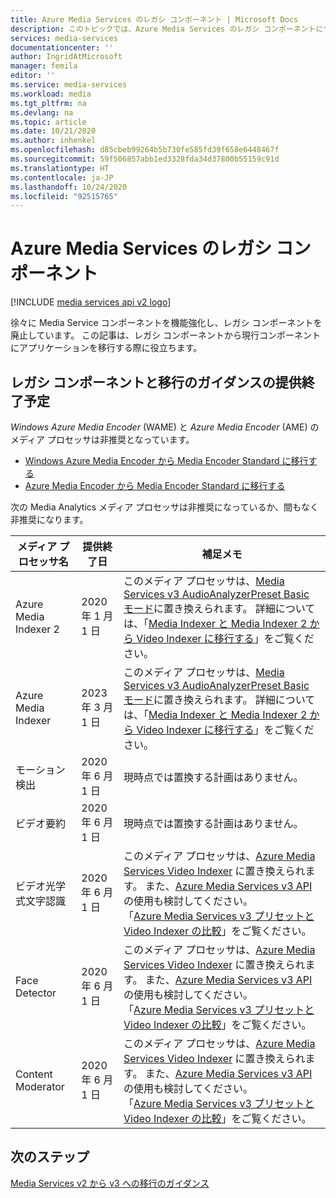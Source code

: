 ```yaml
---
title: Azure Media Services のレガシ コンポーネント | Microsoft Docs
description: このトピックでは、Azure Media Services のレガシ コンポーネントについて説明します。
services: media-services
documentationcenter: ''
author: IngridAtMicrosoft
manager: femila
editor: ''
ms.service: media-services
ms.workload: media
ms.tgt_pltfrm: na
ms.devlang: na
ms.topic: article
ms.date: 10/21/2020
ms.author: inhenkel
ms.openlocfilehash: d85cbeb99264b5b730fe585fd39f658e6448467f
ms.sourcegitcommit: 59f506857abb1ed3328fda34d37800b55159c91d
ms.translationtype: HT
ms.contentlocale: ja-JP
ms.lasthandoff: 10/24/2020
ms.locfileid: "92515765"
---
```

# <a name="azure-media-services-legacy-components"></a>Azure Media Services のレガシ コンポーネント

[!INCLUDE [media services api v2 logo](./includes/v2-hr.md)]

徐々に Media Service コンポーネントを機能強化し、レガシ コンポーネントを廃止しています。 この記事は、レガシ コンポーネントから現行コンポーネントにアプリケーションを移行する際に役立ちます。
 
## <a name="retirement-plans-of-legacy-components-and-migration-guidance"></a>レガシ コンポーネントと移行のガイダンスの提供終了予定

*Windows Azure Media Encoder* (WAME) と *Azure Media Encoder* (AME) のメディア プロセッサは非推奨となっています。

* [Windows Azure Media Encoder から Media Encoder Standard に移行する](migrate-windows-azure-media-encoder.md)
* [Azure Media Encoder から Media Encoder Standard に移行する](migrate-azure-media-encoder.md)

次の Media Analytics メディア プロセッサは非推奨になっているか、間もなく非推奨になります。

  
 
| **メディア プロセッサ名** | **提供終了日** | **補足メモ** |
| --- | --- | ---|
| Azure Media Indexer 2 | 2020 年 1 月 1 日 | このメディア プロセッサは、[Media Services v3 AudioAnalyzerPreset Basic モード](../latest/analyzing-video-audio-files-concept.md)に置き換えられます。 詳細については、「[Media Indexer と Media Indexer 2 から Video Indexer に移行する](migrate-indexer-v1-v2.md)」をご覧ください。 |
| Azure Media Indexer | 2023 年 3 月 1 日 | このメディア プロセッサは、[Media Services v3 AudioAnalyzerPreset Basic モード](../latest/analyzing-video-audio-files-concept.md)に置き換えられます。 詳細については、「[Media Indexer と Media Indexer 2 から Video Indexer に移行する](migrate-indexer-v1-v2.md)」をご覧ください。 |
| モーション検出 | 2020 年 6 月 1 日|現時点では置換する計画はありません。 |
| ビデオ要約 |2020 年 6 月 1 日|現時点では置換する計画はありません。|
| ビデオ光学式文字認識 | 2020 年 6 月 1 日 |このメディア プロセッサは、[Azure Media Services Video Indexer](../video-indexer/index.yml) に置き換えられます。 また、[Azure Media Services v3 API](../latest/analyzing-video-audio-files-concept.md) の使用も検討してください。 <br/>「[Azure Media Services v3 プリセットと Video Indexer の比較](../video-indexer/compare-video-indexer-with-media-services-presets.md)」をご覧ください。 |
| Face Detector | 2020 年 6 月 1 日 | このメディア プロセッサは、[Azure Media Services Video Indexer](../video-indexer/index.yml) に置き換えられます。 また、[Azure Media Services v3 API](../latest/analyzing-video-audio-files-concept.md) の使用も検討してください。 <br/>「[Azure Media Services v3 プリセットと Video Indexer の比較](../video-indexer/compare-video-indexer-with-media-services-presets.md)」をご覧ください。 |
| Content Moderator | 2020 年 6 月 1 日 |このメディア プロセッサは、[Azure Media Services Video Indexer](../video-indexer/index.yml) に置き換えられます。 また、[Azure Media Services v3 API](../latest/analyzing-video-audio-files-concept.md) の使用も検討してください。 <br/>「[Azure Media Services v3 プリセットと Video Indexer の比較](../video-indexer/compare-video-indexer-with-media-services-presets.md)」をご覧ください。 |

## <a name="next-steps"></a>次のステップ

[Media Services v2 から v3 への移行のガイダンス](../latest/migrate-from-v2-to-v3.md)
